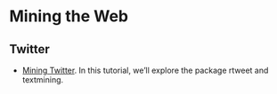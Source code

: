 # Mining the Web

## Twitter

* [Mining Twitter](http://htmlpreview.github.io/?https://github.com/kirenz/webscraping-with-r/blob/main/rtweet_twitter_mining.html). In this tutorial, we’ll explore the package rtweet and textmining.
